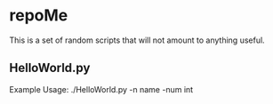 # repoMe
This is a set of random scripts that will not amount to anything useful.

## HelloWorld.py
Example Usage: ./HelloWorld.py -n name -num int 

